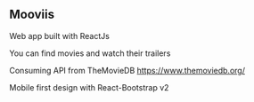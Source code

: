 ## Mooviis

Web app built with ReactJs

You can find movies and watch their trailers

Consuming API from TheMovieDB
https://www.themoviedb.org/

Mobile first design with React-Bootstrap v2
